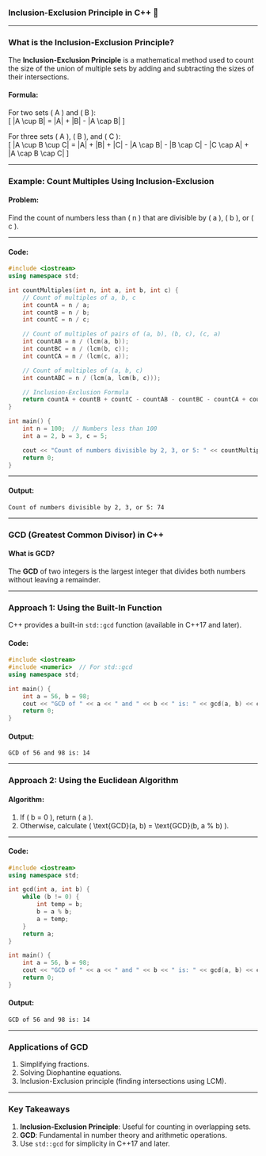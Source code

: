 ### **Inclusion-Exclusion Principle in C++** 🚀  

---

### **What is the Inclusion-Exclusion Principle?**  

The **Inclusion-Exclusion Principle** is a mathematical method used to count the size of the union of multiple sets by adding and subtracting the sizes of their intersections.  

#### **Formula**:  
For two sets \( A \) and \( B \):  
\[
|A \cup B| = |A| + |B| - |A \cap B|
\]  

For three sets \( A \), \( B \), and \( C \):  
\[
|A \cup B \cup C| = |A| + |B| + |C| - |A \cap B| - |B \cap C| - |C \cap A| + |A \cap B \cap C|
\]  

---

### **Example: Count Multiples Using Inclusion-Exclusion**  

#### Problem:  
Find the count of numbers less than \( n \) that are divisible by \( a \), \( b \), or \( c \).  

---

#### **Code**:  
```cpp  
#include <iostream>  
using namespace std;  

int countMultiples(int n, int a, int b, int c) {  
    // Count of multiples of a, b, c  
    int countA = n / a;  
    int countB = n / b;  
    int countC = n / c;  

    // Count of multiples of pairs of (a, b), (b, c), (c, a)  
    int countAB = n / (lcm(a, b));  
    int countBC = n / (lcm(b, c));  
    int countCA = n / (lcm(c, a));  

    // Count of multiples of (a, b, c)  
    int countABC = n / (lcm(a, lcm(b, c)));  

    // Inclusion-Exclusion Formula  
    return countA + countB + countC - countAB - countBC - countCA + countABC;  
}  

int main() {  
    int n = 100;  // Numbers less than 100  
    int a = 2, b = 3, c = 5;  

    cout << "Count of numbers divisible by 2, 3, or 5: " << countMultiples(n, a, b, c) << endl;  
    return 0;  
}  
```  

---

#### **Output**:  
```
Count of numbers divisible by 2, 3, or 5: 74
```  

---

### **GCD (Greatest Common Divisor) in C++**  

#### **What is GCD?**  
The **GCD** of two integers is the largest integer that divides both numbers without leaving a remainder.  

---

### **Approach 1: Using the Built-In Function**  

C++ provides a built-in `std::gcd` function (available in C++17 and later).  

#### **Code**:  
```cpp  
#include <iostream>  
#include <numeric>  // For std::gcd  
using namespace std;  

int main() {  
    int a = 56, b = 98;  
    cout << "GCD of " << a << " and " << b << " is: " << gcd(a, b) << endl;  
    return 0;  
}  
```  

#### **Output**:  
```
GCD of 56 and 98 is: 14
```  

---

### **Approach 2: Using the Euclidean Algorithm**  

#### **Algorithm**:  
1. If \( b = 0 \), return \( a \).  
2. Otherwise, calculate \( \text{GCD}(a, b) = \text{GCD}(b, a \% b) \).  

---

#### **Code**:  
```cpp  
#include <iostream>  
using namespace std;  

int gcd(int a, int b) {  
    while (b != 0) {  
        int temp = b;  
        b = a % b;  
        a = temp;  
    }  
    return a;  
}  

int main() {  
    int a = 56, b = 98;  
    cout << "GCD of " << a << " and " << b << " is: " << gcd(a, b) << endl;  
    return 0;  
}  
```  

#### **Output**:  
```
GCD of 56 and 98 is: 14
```  

---

### **Applications of GCD**  

1. Simplifying fractions.  
2. Solving Diophantine equations.  
3. Inclusion-Exclusion principle (finding intersections using LCM).  

---

### **Key Takeaways**  

1. **Inclusion-Exclusion Principle**: Useful for counting in overlapping sets.  
2. **GCD**: Fundamental in number theory and arithmetic operations.  
3. Use `std::gcd` for simplicity in C++17 and later.  